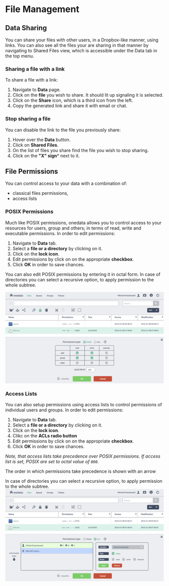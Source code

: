 
# File Management


## Data Sharing
You can share your files with other users, in a Dropbox-like manner, using links.
You can also see all the files your are sharing in that manner by navigating to Shared Files view, which is accessible under the Data tab in the top menu.

### Sharing a file with a link
To share a file with a link:

1. Navigate to **Data** page.
2. Click on the **file** you wish to share. It should lit up signaling it is selected.
3. Click on the **Share** icon, which is a third icon from the left.
4. Copy the generated link and share it with email or chat.

### Stop sharing a file
You can disable the link to the file you previously share:

1. Hover over the **Data** button.
2. Click on **Shared Files**.
3. On the list of files you share find the file you wish to stop sharing.
4. Click on the **"X" sign*** next to it.


## File Permissions
You can control access to your data with a combination of:
* classical files permissions,
* access lists

### POSIX Permissions
Much like POSIX permissions, onedata allows you to control access to your resources for users, group and others; in terms of read, write and executable permissions.
In order to edit permissions:

1. Navigate to **Data** tab.
2. Select a **file or a directory** by clicking on it.
3. Click on the **lock icon**.
4. Edit permissions by click on on the appropriate **checkbox**.
5. Click **OK** in order to save chances.

You can also edit POSIX permissions by entering it in octal form.
In case of directories you can select a recursive option, to apply permission to the whole subtree.

<img  style="display:block;margin:0 auto;" src="img/permissions.png">


### Access Lists
You can also setup permissions using access lists to control permissions of individual users and groups.
In order to edit permissions:

1. Navigate to **Data** tab.
2. Select a **file or a directory** by clicking on it.
3. Click on the **lock icon**.
4. Clikc on the **ACLs radio button**
5. Edit permissions by click on on the appropriate **checkbox**.
5. Click **OK** in order to save chances.

*Note, that access lists take precedence over POSIX permissions. If access list is set, POSIX are set to octal value of `000`.*

The order in which permissions take precedence is shown with an arrow

In case of directories you can select a recursive option, to apply permission to the whole subtree.
<img  style="display:block;margin:0 auto;" src="img/acls.png">
